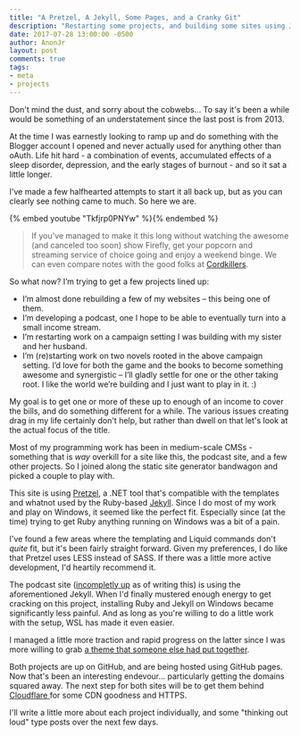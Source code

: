 ```yaml
---
title: "A Pretzel, A Jekyll, Some Pages, and a Cranky Git"
description: "Restarting some projects, and building some sites using Jekyll, Pretzel, and GitHub Pages."
date: 2017-07-28 13:00:00 -0500
author: AnonJr
layout: post
comments: true
tags:
- meta
- projects
---
```


Don't mind the dust, and sorry about the cobwebs&hellip; To say it's been a while would be something of an understatement since the last post is from 2013.

At the time I was earnestly looking to ramp up and do something with the Blogger account I opened and never actually used for anything other than oAuth. Life hit hard - a combination of events, accumulated effects of a sleep disorder, depression, and the early stages of burnout - and so it sat a little longer.
<!--more-->
I've made a few halfhearted attempts to start it all back up, but as you can clearly see nothing came to much. So here we are.

{% embed youtube "Tkfjrp0PNYw" %}{% endembed %}
<!-- https://youtu.be/Tkfjrp0PNYw -->

> If you've managed to make it this long without watching the awesome (and canceled too soon) show Firefly, get your popcorn and streaming service of choice going and enjoy a weekend binge. We can even compare notes with the good folks at [Cordkillers](http://www.cordkillers.com/).

So what now? I’m trying to get a few projects lined up:

* I’m almost done rebuilding a few of my websites – this being one of them.
* I’m developing a podcast, one I hope to be able to eventually turn into a small income stream.
* I’m restarting work on a campaign setting I was building with my sister and her husband.
* I’m (re)starting work on two novels rooted in the above campaign setting. I’d love for both the game and the books to become something awesome and synergistic – I’ll gladly settle for one or the other taking root. I like the world we’re building and I just want to play in it. :)

My goal is to get one or more of these up to enough of an income to cover the bills, and do something different for a while. The various issues creating drag in my life certainly don't help, but rather than dwell on that let's look at the actual focus of the title.

Most of my programming work has been in medium-scale CMSs - something that is *way* overkill for a site like this, the podcast site, and a few other projects. So I joined along the static site generator bandwagon and picked a couple to play with.

This site is using [Pretzel](https://github.com/Code52/pretzel/), a .NET tool that's compatible with the templates and whatnot used by the Ruby-based [Jekyll](http://jekyllrb.com/). Since I do most of my work and play on Windows, it seemed like the perfect fit. Especially since (at the time) trying to get Ruby anything running on Windows was a bit of a pain.

I've found a few areas where the templating and Liquid commands don't *quite* fit, but it's been fairly straight forward. Given my preferences, I do like that Pretzel uses LESS instead of SASS. If there was a little more active development, I'd heartily recommend it.

The podcast site ([incompletly up](http://www.biblebyexample.com) as of writing this) is using the aforementioned Jekyll. When I'd finally mustered enough energy to get cracking on this project, installing Ruby and Jekyll on Windows became significantly less painful. And as long as you're willing to do a little work with the setup, WSL has made it even easier.

I managed a little more traction and rapid progress on the latter since I was more willing to grab [a theme that someone else had put together](https://mmistakes.github.io/minimal-mistakes/).

Both projects are up on GitHub, and are being hosted using GitHub pages. Now that's been an interesting endevour&hellip; particularly getting the domains squared away. The next step for both sites will be to get them behind [Cloudflare ](https://www.cloudflare.com/) for some CDN goodness and HTTPS.

I'll write a little more about each project individually, and some "thinking out loud" type posts over the next few days.